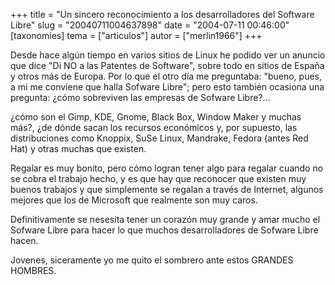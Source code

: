 +++
title = "Un sincero reconocimiento a los desarrolladores del Software Libre"
slug = "20040711004637898"
date = "2004-07-11 00:46:00"
[taxonomies]
tema = ["articulos"]
autor = ["merlin1966"]
+++

Desde hace algún tiempo en varios sitios de Linux he podido ver un
anuncio que dice &quot;Di NO a las Patentes de Software&quot;, sobre
todo en sitios de España y otros más de Europa. Por lo que el otro día
me preguntaba: &quot;bueno, pues, a mi me conviene que halla Sofware
Libre&quot;; pero esto también ocasiona una pregunta: ¿cómo sobreviven
las empresas de Sofware Libre?…

<!-- more -->
¿cómo son el Gimp, KDE, Gnome, Black Box, Window Maker y muchas más?,
¿de dónde sacan los recursos económicos y, por supuesto, las
distribuciones como Knoppix, SuSe Linux, Mandrake, Fedora (antes Red
Hat) y otras muchas que existen.

Regalar es muy bonito, pero cómo logran tener algo para regalar cuando
no se cobra el trabajo hecho, y es que hay que reconocer que existen muy
buenos trabajos y que simplemente se regalan a través de Internet,
algunos mejores que los de Microsoft que realmente son muy caros.

Definitivamente se nesesita tener un corazón muy grande y amar mucho el
Sofware Libre para hacer lo que muchos desarrolladores de Sofware Libre
hacen.

Jovenes, siceramente yo me quito el sombrero ante estos GRANDES HOMBRES.


